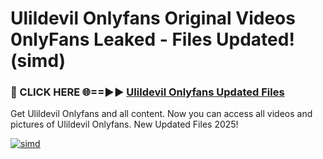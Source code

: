 # Ulildevil Onlyfans Original Videos 0nlyFans Leaked - Files Updated! (simd)

<h3>🔴 CLICK HERE 🌐==►► <a href="https://tinyurl.com/ehrbuxhb" rel="nofollow">Ulildevil Onlyfans Updated Files</a></h3>

Get Ulildevil Onlyfans and all content. Now you can access all videos and pictures of Ulildevil Onlyfans. New Updated Files 2025!

[![simd](https://i.imgur.com/lVYEuWS.gif)](https://tinyurl.com/ehrbuxhb)
